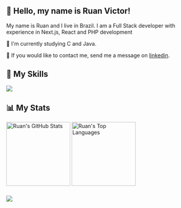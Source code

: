 ## 👋 Hello, my name is Ruan Victor!

My name is Ruan and I live in Brazil. I am a Full Stack developer with experience in Next.js, React and PHP development

🔭 I'm currently studying C and Java.

💬 If you would like to contact me, send me a message on [linkedin](https://www.linkedin.com/in/ruanv123/).

###

## 🚀 My Skills

<p align="left">
  <a href="https://skillicons.dev">
    <img src="https://skillicons.dev/icons?i=go,c,js,ts,nextjs,react,nestjs,elysia,express,nodejs,html,css,postgres,prisma,tailwind,docker,bun,jest,rabbitmq,vite,vitest,vue,supabase" />
  </a>
</p>

###


<h2 align="left">📊 My Stats</h2>

<div align="left">
  <img height="170em" src="https://github-readme-stats.vercel.app/api?username=Ruanv123&show_icons=true&theme=react" alt="Ruan's GitHub Stats">
  <img height="170em" src="https://github-readme-stats.vercel.app/api/top-langs/?username=Ruanv123&layout=compact&theme=react" alt="Ruan's Top Languages">
</div>

###


<div align="left">
  <img src="https://github-profile-trophy.vercel.app/?username=isaac545454&row=1&column=6&theme=dracula&margin-w=15&margin-h=15"/>
</div>
  

<!-- <div align="left">
  <img src="https://github-readme-activity-graph.vercel.app/graph?username=Ruanv123&radius=16&theme=react&area=true&order=5" height="300" alt="activity-graph graph"  />
</div> -->

